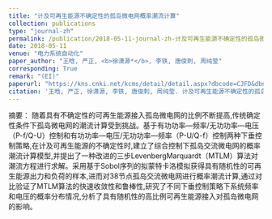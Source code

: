 ```yaml
---
title: "计及可再生能源不确定性的孤岛微电网概率潮流计算"
collection: publications
type: "journal-zh"
permalink: /publication/2018-05-11-journal-zh-计及可再生能源不确定性的孤岛微电网概率潮流计算
date: 2018-05-11
venue: "电力系统自动化"
paper_author: "王晗, 严正, <b>徐潇源*</b>, 李铁, 唐俊刺, 周纯莹"
corresponding: True
remark: "(EI)"
paperurl: "https://kns.cnki.net/kcms/detail/detail.aspx?dbcode=CJFD&dbname=CJFDLAST2018&filename=DLXT201815016&uniplatform=NZKPT&v=GYXw-E6GvFs9yMJG44R9wHpRoh9G834YqRhcQpwm3FraQi_5c6M8AVImhd4fy3i2"
citation: '王晗, 严正, 徐潇源, 李铁, 唐俊刺, 周纯莹. 计及可再生能源不确定性的孤岛微电网概率潮流计算[J]. <i>电力系统自动化</i>, 2018, 42(15): 110-117.'
---
```


摘要：
随着具有不确定性的可再生能源接入孤岛微电网的比例不断提高,传统确定性条件下孤岛微电网的潮流计算受到挑战。基于有功功率—频率/无功功率—电压（P-f/Q-U）控制和有功功率—电压/无功功率—频率（P-U/Q-f）控制两种下垂控制策略,在计及可再生能源的不确定性时,建立了综合控制下孤岛交流微电网的概率潮流计算模型,并提出了一种改进的三步LevenbergMarquardt（MTLM）算法对潮流方程进行求解。采用基于Sobol序列的拟蒙特卡洛模拟获得具有随机性的可再生能源出力和负荷的样本,进而对38节点孤岛交流微电网进行概率潮流计算,通过对比验证了MTLM算法的快速收敛性和鲁棒性,研究了不同下垂控制策略下系统频率和电压的概率分布情况,分析了具有随机性的高比例可再生能源接入对孤岛微电网的影响。 